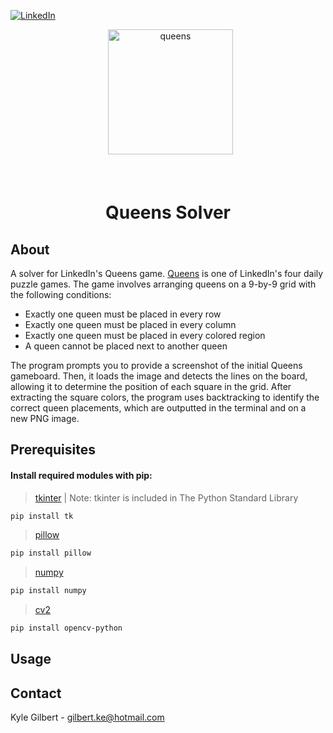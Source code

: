 [![LinkedIn][linkedin-badge]][linkedin-url]

<div align="center">
  <a href="https://www.linkedin.com/games/queens/" />
    <img alt="queens" height="200px" src="https://static.licdn.com/aero-v1/sc/h/6uvsjtqx2j32uh1a803qygh5y">
  </a>
</div>

<h1>
<p align= "center">
    <br>Queens Solver
</h1>


## About

A solver for LinkedIn's Queens game. [Queens] is one of LinkedIn's four daily puzzle games. The game involves arranging queens on a 9-by-9 grid with the following conditions:

- Exactly one queen must be placed in every row
- Exactly one queen must be placed in every column
- Exactly one queen must be placed in every colored region
- A queen cannot be placed next to another queen

The program prompts you to provide a screenshot of the initial Queens gameboard. Then, it loads the image and detects the lines on the board, allowing it to determine the position of each square in the grid. After extracting the square colors, the program uses backtracking to identify the correct queen placements, which are outputted in the terminal and on a new PNG image.

## Prerequisites

#### Install required modules with pip:

> [tkinter]
| Note: tkinter is included in The Python Standard Library

```sh
pip install tk
```

> [pillow]

```sh
pip install pillow
```

> [numpy]

```sh
pip install numpy
```

> [cv2]

```sh
pip install opencv-python
```

## Usage

## Contact

Kyle Gilbert - gilbert.ke@hotmail.com


<!-- Link Definitions -->
[linkedin-badge]: https://img.shields.io/badge/LinkedIn-0077B5?style=for-the-badge&logo=linkedin&logoColor=white
[linkedin-url]: https://www.linkedin.com/in/kylegilbertpsu/
[pillow]: https://pypi.org/project/pillow/
[numpy]: https://numpy.org/install/
[cv2]: https://pypi.org/project/opencv-python/
[tkinter]: https://docs.python.org/3/library/tkinter.html
[Queens]: https://www.linkedin.com/games/queens/